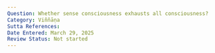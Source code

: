 ```yaml
---
Question: Whether sense consciousness exhausts all consciousness?
Category: Viññāṇa
Sutta References:
Date Entered: March 29, 2025
Review Status: Not started
---
```

